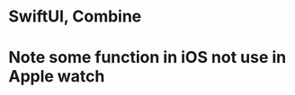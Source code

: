 # SwiftUI, Combine
<!--Reactive programming -->

<!--Objective C -->
<!--Swift -->
<!--Unit testing principles-->
<!--Map framework-->
<!---->
<!-------->
<!--4 years experience-->
<!--Swift, Objective C, iOS frameworks, Restful API, mobile architecture, mobile security - banking apps,problem-solving, high level of attention to detail-->

# Note some function in iOS not use in Apple watch
